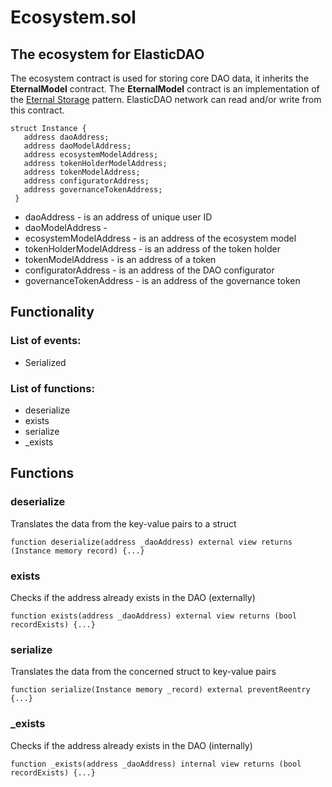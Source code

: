 # Ecosystem.sol

## The ecosystem for ElasticDAO

The ecosystem contract is used for storing core DAO data, it inherits the **EternalModel**  contract. The **EternalModel**  contract is an implementation of the [Eternal Storage](https://fravoll.github.io/solidity-patterns/eternal_storage.html) pattern. ElasticDAO network can read and/or write from this contract.

```text
struct Instance {
   address daoAddress;
   address daoModelAddress;
   address ecosystemModelAddress;
   address tokenHolderModelAddress;
   address tokenModelAddress;
   address configuratorAddress;
   address governanceTokenAddress;
 }
```

* daoAddress - is an address of unique user ID
* daoModelAddress - 
* ecosystemModelAddress - is an address of the ecosystem model
* tokenHolderModelAddress - is an address of the token holder
* tokenModelAddress - is an address of a token
* configuratorAddress - is an address of the DAO configurator
* governanceTokenAddress - is an address of the governance token

## Functionality

### List of events:

* Serialized

### List of functions:

* deserialize
* exists
* serialize
* \_exists

## Functions

### deserialize

Translates the data from the key-value pairs to a struct

```text
function deserialize(address _daoAddress) external view returns (Instance memory record) {...}
```

### exists

Checks if the address already exists in the DAO \(externally\)

```text
function exists(address _daoAddress) external view returns (bool recordExists) {...}
```

### serialize

Translates the data from the concerned struct to key-value pairs

```text
function serialize(Instance memory _record) external preventReentry {...}
```

### \_exists

Checks if the address already exists in the DAO \(internally\)

```text
function _exists(address _daoAddress) internal view returns (bool recordExists) {...}
```

